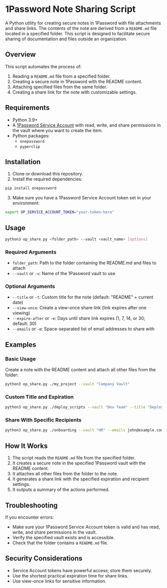 # 1Password Note Sharing Script

A Python utility for creating secure notes in 1Password with file attachments and share links. The contents of the note are derived from a `README.md` file located in a specified folder. This script is designed to facilitate secure sharing of documentation and files outside an organization.

## Overview

This script automates the process of:

1. Reading a `README.md` file from a specified folder.
2. Creating a secure note in 1Password with the README content.
3. Attaching specified files from the same folder.
4. Creating a share link for the note with customizable settings.

## Requirements

- Python 3.9+
- A [1Password Service Account](https://developer.1password.com/docs/service-accounts/get-started/) with read, write, and share permissions in the vault where you want to create the item.
- Python packages:
  - `onepassword`
  - `pyperclip`

## Installation

1. Clone or download this repository.
2. Install the required dependencies:

```bash
pip install onepassword
```

3. Make sure you have a 1Password Service Account token set in your environment:

```bash
export OP_SERVICE_ACCOUNT_TOKEN="your-token-here"
```

## Usage

```bash
python3 op_share.py <folder_path> --vault <vault_name> [options]
```

### Required Arguments

- `folder_path`: Path to the folder containing the README.md and files to attach
- `--vault` or `-v`: Name of the 1Password vault to use

### Optional Arguments

- `--title` or `-t`: Custom title for the note (default: "README" + current date)
- `--view-once`: Create a view-once share link (link expires after one viewing)
- `--expire-after` or `-e`: Days until share link expires (1, 7, 14, or 30; default: 30)
- `--emails` or `-m`: Space-separated list of email addresses to share with

## Examples

### Basic Usage

Create a note with the README content and attach all other files from the folder:

```bash
python3 op_share.py ./my_project --vault "Company Vault"
```

### Custom Title and Expiration

```bash
python3 op_share.py ./deploy_scripts --vault "Dev Team" --title "Deployment Instructions" --expire-after 7
```

### Share With Specific Recipients

```bash
python3 op_share.py ./onboarding --vault "HR" --emails john@example.com sarah@example.com --view-once
```

## How It Works

1. The script reads the `README.md` file from the specified folder.
2. It creates a secure note in the specified 1Password vault with the README content.
3. It attaches all other files from the folder to the note.
4. It generates a share link with the specified expiration and recipient settings.
5. It outputs a summary of the actions performed.

## Troubleshooting

If you encounter errors:

- Make sure your 1Password Service Account token is valid and has read, write, and share permissions in the vault.
- Verify the specified vault exists and is accessible.
- Check that the folder contains a `README.md` file.

## Security Considerations

- Service Account tokens have powerful access; store them securely.
- Use the shortest practical expiration time for share links.
- Use view-once links for sensitive information.
